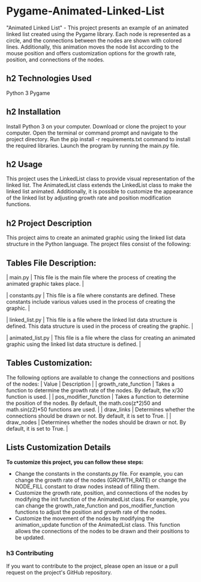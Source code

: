 # Pygame-Animated-Linked-List
"Animated Linked List" - This project presents an example of an animated linked list created using the Pygame library. Each node is represented as a circle, and the connections between the nodes are shown with colored lines. Additionally, this animation moves the node list according to the mouse position and offers customization options for the growth rate, position, and connections of the nodes.

## h2 Technologies Used
Python 3
Pygame

## h2 Installation
Install Python 3 on your computer.
Download or clone the project to your computer.
Open the terminal or command prompt and navigate to the project directory.
Run the pip install -r requirements.txt command to install the required libraries.
Launch the program by running the main.py file.

## h2 Usage
This project uses the LinkedList class to provide visual representation of the linked list. The AnimatedList class extends the LinkedList class to make the linked list animated. Additionally, it is possible to customize the appearance of the linked list by adjusting growth rate and position modification functions.

## h2 Project Description

This project aims to create an animated graphic using the linked list data structure in the Python language. The project files consist of the following:

## Tables File Description:

| main.py | This file is the main file where the process of creating the animated graphic takes place. |

| constants.py | This file is a file where constants are defined. These constants include various values used in the process of creating the graphic. |

| linked_list.py | This file is a file where the linked list data structure is defined. This data structure is used in the process of creating the graphic. |

| animated_list.py | This file is a file where the class for creating an animated graphic using the linked list data structure is defined. |

## Tables Customization:

The following options are available to change the connections and positions of the nodes:
| Value | Description |
| growth_rate_function | Takes a function to determine the growth rate of the nodes. By default, the x/30 function is used. |
| pos_modifier_function | Takes a function to determine the position of the nodes. By default, the math.cos(z*2)50 and math.sin(z2)*50 functions are used. |
| draw_links | Determines whether the connections should be drawn or not. By default, it is set to True. |
| draw_nodes | Determines whether the nodes should be drawn or not. By default, it is set to True. |

## Lists Customization Details
__To customize this project, you can follow these steps:__

+ Change the constants in the constants.py file. For example, you can change the growth rate of the nodes (GROWTH_RATE) or change the NODE_FILL constant to draw nodes instead of filling them.
+ Customize the growth rate, position, and connections of the nodes by modifying the init function of the AnimatedList class. For example, you can change the growth_rate_function and pos_modifier_function functions to adjust the position and growth rate of the nodes.
+ Customize the movement of the nodes by modifying the animation_update function of the AnimatedList class. This function allows the connections of the nodes to be drawn and their positions to be updated.

### h3 Contributing
If you want to contribute to the project, please open an issue or a pull request on the project's GitHub repository.
